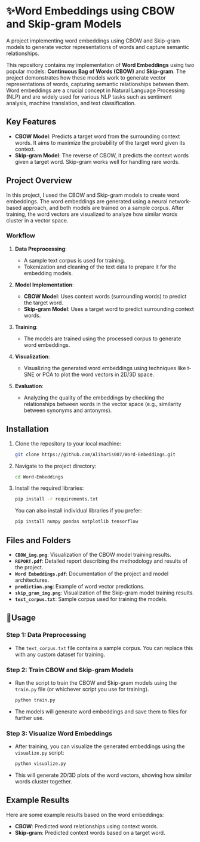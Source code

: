 # ✨Word Embeddings using CBOW and Skip-gram Models

A project implementing word embeddings using CBOW and Skip-gram models to generate vector representations of words and capture semantic relationships.

This repository contains my implementation of **Word Embeddings** using two popular models: **Continuous Bag of Words (CBOW)** and **Skip-gram**. The project demonstrates how these models work to generate vector representations of words, capturing semantic relationships between them. Word embeddings are a crucial concept in Natural Language Processing (NLP) and are widely used for various NLP tasks such as sentiment analysis, machine translation, and text classification.

## Key Features

- **CBOW Model**: Predicts a target word from the surrounding context words. It aims to maximize the probability of the target word given its context.
- **Skip-gram Model**: The reverse of CBOW, it predicts the context words given a target word. Skip-gram works well for handling rare words.

## Project Overview

In this project, I used the CBOW and Skip-gram models to create word embeddings. The word embeddings are generated using a neural network-based approach, and both models are trained on a sample corpus. After training, the word vectors are visualized to analyze how similar words cluster in a vector space.

### Workflow

1. **Data Preprocessing**:
   - A sample text corpus is used for training.
   - Tokenization and cleaning of the text data to prepare it for the embedding models.
   
2. **Model Implementation**:
   - **CBOW Model**: Uses context words (surrounding words) to predict the target word.
   - **Skip-gram Model**: Uses a target word to predict surrounding context words.

3. **Training**:
   - The models are trained using the processed corpus to generate word embeddings.
   
4. **Visualization**:
   - Visualizing the generated word embeddings using techniques like t-SNE or PCA to plot the word vectors in 2D/3D space.

5. **Evaluation**:
   - Analyzing the quality of the embeddings by checking the relationships between words in the vector space (e.g., similarity between synonyms and antonyms).

## Installation

1. Clone the repository to your local machine:

   ```bash
   git clone https://github.com/Aliharis007/Word-Embeddings.git
   ```

2. Navigate to the project directory:

   ```bash
   cd Word-Embeddings
   ```

3. Install the required libraries:

   ```bash
   pip install -r requirements.txt
   ```

   You can also install individual libraries if you prefer:

   ```bash
   pip install numpy pandas matplotlib tensorflow
   ```

## Files and Folders

- **`CBOW_img.png`**: Visualization of the CBOW model training results.
- **`REPORT.pdf`**: Detailed report describing the methodology and results of the project.
- **`Word Embeddings.pdf`**: Documentation of the project and model architectures.
- **`prediction.png`**: Example of word vector predictions.
- **`skip_gram_img.png`**: Visualization of the Skip-gram model training results.
- **`text_corpus.txt`**: Sample corpus used for training the models.

## 🚀Usage

### Step 1: Data Preprocessing

- The `text_corpus.txt` file contains a sample corpus. You can replace this with any custom dataset for training.

### Step 2: Train CBOW and Skip-gram Models

- Run the script to train the CBOW and Skip-gram models using the `train.py` file (or whichever script you use for training).

   ```bash
   python train.py
   ```

- The models will generate word embeddings and save them to files for further use.

### Step 3: Visualize Word Embeddings

- After training, you can visualize the generated embeddings using the `visualize.py` script:

   ```bash
   python visualize.py
   ```

- This will generate 2D/3D plots of the word vectors, showing how similar words cluster together.

## Example Results

Here are some example results based on the word embeddings:

- **CBOW**: Predicted word relationships using context words.
- **Skip-gram**: Predicted context words based on a target word.

